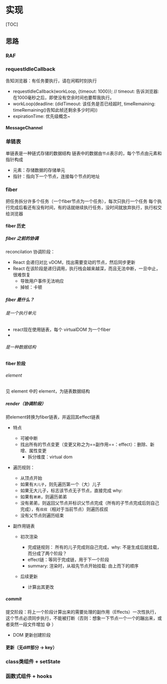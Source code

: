 # 实现
[TOC]

## 思路

### RAF 

### requestIdleCallback
告知浏览器：有任务要执行，请在闲暇时刻执行
  - requestIdleCallback(workLoop, {timeout: 1000}); // timeout: 告诉浏览器: 在1000毫秒之后，即使没有空余时间也要帮我执行。
  - workLoop(deadline: {didTimeout: 该任务是否已经超时, timeRemaining: timeRemaining()告知此帧还剩余多少时间})
  - expirationTime: 优先级概念~
#### MessageChannel


### 单链表
单链表是一种链式存储的数据结构
链表中的数据由`节点`表示的，每个节点由元素和指针构成
  - 元素：存储数据的存储单元
  - 指针：指向下一个节点，连接每个节点的地址


### fiber
把任务拆分许多个任务（一个fiber节点为一个任务），每次只执行一个任务
每个执行完成后看还有没有时间，有的话就继续执行任务，没时间就放弃执行，执行权交给浏览器

#### fiber 历史

##### fiber 之前的协调
reconcilation 协调阶段： 
  - React 会递归对比 vDOM，找出需要变动的节点，然后同步更新
  - React 在该阶段是递归调用，执行栈会越来越深，而且无法中断，一旦中止，很难恢复
    - 导致用户事件无法响应
    - 掉帧：卡顿

##### fiber 是什么？ 
###### 是一个执行单元
  - react现在使用链表，每个 virtualDOM 为一个fiber
  - 

###### 是一种数据结构

#### fiber 阶段
###### element
见 element 中的 element，为链表数据结构

##### render（协调阶段）
把element转换为fiber链表，并返回其effect链表
- 特点
  - 可被中断
  - 找出所有的节点变更（变更又称之为==副作用==：effect）：删除、新增、属性变更
    - 拆分维度：virtual dom
- 遍历规则：
  - 从顶点开始
  - 如果有`大儿子`，则先遍历第一个（大）儿子
  - 如果无大儿子，标志该节点无子节点，直接完成 why:
  - 如果有`弟弟`，则遍历弟弟
  - 没有弟弟，则返回父节点并标识父节点完成（所有的子节点完成后则自己完成），有`叔叔`（相对于当前节点）则遍历叔叔
  - 没有父节点则遍历结束


- 副作用链表
  - 初次渲染
    - 完成链规则： 所有的儿子完成则自己完成，why: 不是生成后就挂载，而分成了两个阶段？
    - effect链：等同于完成链，用于下一个阶段
    - summary: 渲染时，从祖先节点开始挂载: 由上而下的顺序

  - 后续更新
    - 计算出其更改

##### commit
提交阶段：将上一个阶段计算出来的需要处理的副作用（Effects）一次性执行，这个节点必须同步执行，不能被打断（否则：想象一下节点一个一个的蹦出来，或者突然一段文件增加 😅 ）

- DOM 更新创建阶段



#### 更新（无diff部分 -> key）

### class类组件 + setState

### 函数式组件 + hooks